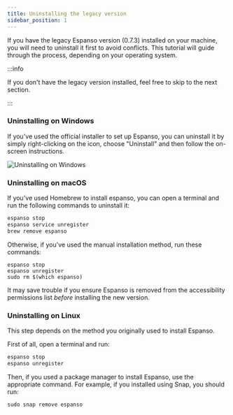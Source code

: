```yaml
---
title: Uninstalling the legacy version
sidebar_position: 1
---
```


If you have the legacy Espanso version (0.7.3) installed on your machine, you will need to uninstall it first to avoid conflicts. 
This tutorial will guide through the process, depending on your operating system.

:::info

If you don't have the legacy version installed, feel free to skip to the next section.

:::

### Uninstalling on Windows

If you've used the official installer to set up Espanso, you can uninstall it by simply right-clicking on the icon, choose "Uninstall" and then follow the on-screen instructions.

![Uninstalling on Windows](/img/windows-uninstall-legacy.png)

### Uninstalling on macOS

If you've used Homebrew to install espanso, you can open a terminal and run the following commands to uninstall it:

```bash
espanso stop
espanso service unregister
brew remove espanso
```

Otherwise, if you've used the manual installation method, run these commands:

```
espanso stop
espanso unregister
sudo rm $(which espanso)
```
It may save trouble if you ensure Espanso is removed from the accessibility permissions list _before_ installing the new version.

### Uninstalling on Linux

This step depends on the method you originally used to install Espanso.

First of all, open a terminal and run:

```bash
espanso stop
espanso unregister
```

Then, if you used a package manager to install Espanso, use the appropriate command. For example, if you installed using Snap, you should run:

```
sudo snap remove espanso
```
